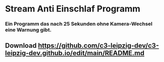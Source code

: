 # Stream Anti Einschlaf Programm

### Ein Programm das nach 25 Sekunden ohne Kamera-Wechsel eine Warnung gibt.
## Download <https://github.com/c3-leipzig-dev/c3-leipzig-dev.github.io/edit/main/README.md>
[logo]: https://github.com/c3-leipzig-dev/c3-leipzig-dev.github.io/edit/main/SAEPImg/SAEP1 "SAEP"
